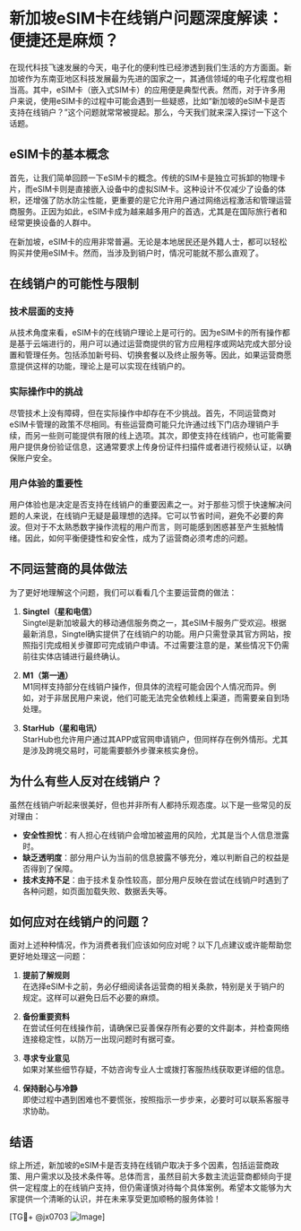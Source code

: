 # 新加坡eSIM卡在线销户问题深度解读：便捷还是麻烦？

在现代科技飞速发展的今天，电子化的便利性已经渗透到我们生活的方方面面。新加坡作为东南亚地区科技发展最为先进的国家之一，其通信领域的电子化程度也相当高。其中，eSIM卡（嵌入式SIM卡）的应用便是典型代表。然而，对于许多用户来说，使用eSIM卡的过程中可能会遇到一些疑惑，比如“新加坡的eSIM卡是否支持在线销户？”这个问题就常常被提起。那么，今天我们就来深入探讨一下这个话题。

## eSIM卡的基本概念

首先，让我们简单回顾一下eSIM卡的概念。传统的SIM卡是独立可拆卸的物理卡片，而eSIM卡则是直接嵌入设备中的虚拟SIM卡。这种设计不仅减少了设备的体积，还增强了防水防尘性能，更重要的是它允许用户通过网络远程激活和管理运营商服务。正因为如此，eSIM卡成为越来越多用户的首选，尤其是在国际旅行者和经常更换设备的人群中。

在新加坡，eSIM卡的应用非常普遍。无论是本地居民还是外籍人士，都可以轻松购买并使用eSIM卡。然而，当涉及到销户时，情况可能就不那么直观了。

## 在线销户的可能性与限制

### 技术层面的支持

从技术角度来看，eSIM卡的在线销户理论上是可行的。因为eSIM卡的所有操作都是基于云端进行的，用户可以通过运营商提供的官方应用程序或网站完成大部分设置和管理任务。包括添加新号码、切换套餐以及终止服务等。因此，如果运营商愿意提供这样的功能，理论上是可以实现在线销户的。

### 实际操作中的挑战

尽管技术上没有障碍，但在实际操作中却存在不少挑战。首先，不同运营商对eSIM卡管理的政策不尽相同。有些运营商可能只允许通过线下门店办理销户手续，而另一些则可能提供有限的线上选项。其次，即使支持在线销户，也可能需要用户提供身份验证信息，这通常要求上传身份证件扫描件或者进行视频认证，以确保账户安全。

### 用户体验的重要性

用户体验也是决定是否支持在线销户的重要因素之一。对于那些习惯于快速解决问题的人来说，在线销户无疑是最理想的选择。它可以节省时间，避免不必要的奔波。但对于不太熟悉数字操作流程的用户而言，则可能感到困惑甚至产生抵触情绪。因此，如何平衡便捷性和安全性，成为了运营商必须考虑的问题。

## 不同运营商的具体做法

为了更好地理解这个问题，我们可以看看几个主要运营商的做法：

1. **Singtel（星和电信）**  
   Singtel是新加坡最大的移动通信服务商之一，其eSIM卡服务广受欢迎。根据最新消息，Singtel确实提供了在线销户的功能。用户只需登录其官方网站，按照指引完成相关步骤即可完成销户申请。不过需要注意的是，某些情况下仍需前往实体店铺进行最终确认。

2. **M1（第一通）**  
   M1同样支持部分在线销户操作，但具体的流程可能会因个人情况而异。例如，对于非居民用户来说，他们可能无法完全依赖线上渠道，而需要亲自到场处理。

3. **StarHub（星和电讯）**  
   StarHub也允许用户通过其APP或官网申请销户，但同样存在例外情形。尤其是涉及跨境交易时，可能需要额外步骤来核实身份。

## 为什么有些人反对在线销户？

虽然在线销户听起来很美好，但也并非所有人都持乐观态度。以下是一些常见的反对理由：

- **安全性担忧**：有人担心在线销户会增加被盗用的风险，尤其是当个人信息泄露时。
- **缺乏透明度**：部分用户认为当前的信息披露不够充分，难以判断自己的权益是否得到了保障。
- **技术支持不足**：由于技术复杂性较高，部分用户反映在尝试在线销户时遇到了各种问题，如页面加载失败、数据丢失等。

## 如何应对在线销户的问题？

面对上述种种情况，作为消费者我们应该如何应对呢？以下几点建议或许能帮助您更好地处理这一问题：

1. **提前了解规则**  
   在选择eSIM卡之前，务必仔细阅读各运营商的相关条款，特别是关于销户的规定。这样可以避免日后不必要的麻烦。

2. **备份重要资料**  
   在尝试任何在线操作前，请确保已妥善保存所有必要的文件副本，并检查网络连接稳定性，以防万一出现问题时有据可查。

3. **寻求专业意见**  
   如果对某些细节存疑，不妨咨询专业人士或拨打客服热线获取更详细的信息。

4. **保持耐心与冷静**  
   即使过程中遇到困难也不要慌张，按照指示一步步来，必要时可以联系客服寻求协助。

## 结语

综上所述，新加坡的eSIM卡是否支持在线销户取决于多个因素，包括运营商政策、用户需求以及技术条件等。总体而言，虽然目前大多数主流运营商都倾向于提供一定程度上的在线销户支持，但仍需谨慎对待每个具体案例。希望本文能够为大家提供一个清晰的认识，并在未来享受更加顺畅的服务体验！

[TG💪+ @jx0703 ![Image](https://github.com/user-attachments/assets/dbca1d08-cadb-493c-b0ec-ad6f7a83f270)]